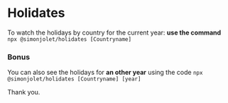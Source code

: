 # Holidates

To watch the holidays by country for the current year: 
**use the command** 
``` npx @simonjolet/holidates [Countryname]```

### Bonus

You can also see the holidays for **an other year** using the code
```npx @simonjolet/holidates [Countryname] [year] ```


Thank you.

